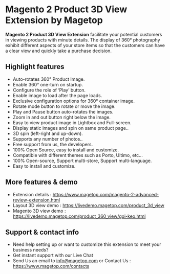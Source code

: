 # Magento 2 Product 3D View Extension by Magetop

**Magento 2 Product 3D View Extension** facilitate your potential customers in viewing products with minute details. The display of 360° photography exhibit different aspects of your store items so that the customers can have a clear view and quickly take a purchase decision.

## Highlight features

- Auto-rotates 360° Product Image.
- Enable 360° one-turn on startup.
- Configure the role of ‘Play’ button.
- Enable image to load after the page loads.
- Exclusive configuration options for 360° container image.
- Rotate mode button to rotate or move the image.
- Play and Pause button auto-rotates the images.
- Zoom in and out button right below the image.
- Easy to view product image in Lightbox and Full-screen.
- Display static images and spin on same product page..
- 3D spin (left-right and up-down).
- Supports any number of photos..
- Free support from us, the developers.
- 100% Open Source, easy to install and customize.
- Compatible with different themes such as Porto, Ultimo, etc...
- 100% Open-source, Support multi-store, Support multi-language.
- Easy to install and customize.

## More features & demo

- Extension details : https://www.magetop.com/magento-2-advanced-review-extension.html
- Layout 3D view demo : https://livedemo.magetop.com/product_3d_view
- Magento 3D view demo : https://livedemo.magetop.com/product_360_view/goi-keo.html

## Support & contact info

- Need help setting up or want to customize this extension to meet your business needs? 
- Get instant support with our Live Chat
- Send Us an email to info@magetop.com or Contact Us : https://www.magetop.com/contacts

